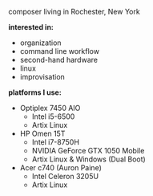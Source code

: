 composer living in Rochester, New York

**interested in:**
- organization
- command line workflow
- second-hand hardware
- linux
- improvisation

**platforms I use:**
- Optiplex 7450 AIO
	- Intel i5-6500
	- Artix Linux
- HP Omen 15T
	- Intel i7-8750H
	- NVIDIA GeForce GTX 1050 Mobile
	- Artix Linux & Windows (Dual Boot)
- Acer c740 (Auron Paine)
	- Intel Celeron 3205U
	- Artix Linux
